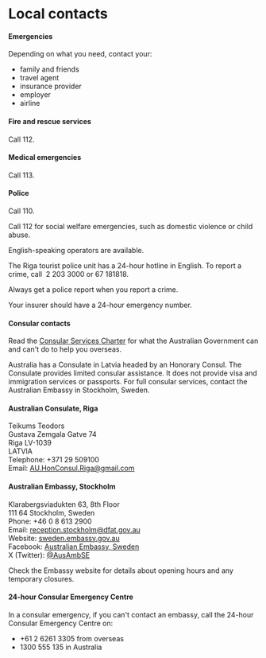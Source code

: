 # Local contacts

#### Emergencies

Depending on what you need, contact your:

* family and friends
* travel agent
* insurance provider
* employer
* airline

#### Fire and rescue services

Call 112.

#### Medical emergencies

Call 113.

#### Police

Call 110.

Call 112 for social welfare emergencies, such as domestic violence or child abuse.

English-speaking operators are available.

The Riga tourist police unit has a 24-hour hotline in English. To report a crime, call  2 203 3000 or 67 181818.

Always get a police report when you report a crime.

Your insurer should have a 24-hour emergency number.

#### Consular contacts

Read the [Consular Services Charter](/consular-services/consular-services-charter "Consular Services Charter") for what the Australian Government can and can't do to help you overseas.

Australia has a Consulate in Latvia headed by an Honorary Consul. The Consulate provides limited consular assistance. It does not provide visa and immigration services or passports. For full consular services, contact the Australian Embassy in Stockholm, Sweden.

#### Australian Consulate, Riga

Teikums Teodors  
Gustava Zemgala Gatve 74  
Riga LV-1039  
LATVIA  
Telephone: +371 29 509100  
Email: [AU.HonConsul.Riga@gmail.com](mailto:AU.HonConsul.Riga@gmail.com)

#### Australian Embassy, Stockholm

Klarabergsviadukten 63, 8th Floor  
111 64 Stockholm, Sweden  
Phone: +46 0 8 613 2900  
Email: [reception.stockholm@dfat.gov.au](mailto:reception.stockholm@dfat.gov.au)  
Website: [sweden.embassy.gov.au](http://www.sweden.embassy.gov.au/)  
Facebook: [Australian Embassy, Sweden](https://www.facebook.com/AusEmbSE)  
X (Twitter): [@AusAmbSE](https://twitter.com/AusAmbSE)

Check the Embassy website for details about opening hours and any temporary closures.

#### 24-hour Consular Emergency Centre

In a consular emergency, if you can't contact an embassy, call the 24-hour Consular Emergency Centre on:

* +61 2 6261 3305 from overseas
* 1300 555 135 in Australia
